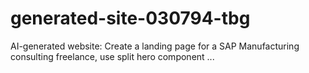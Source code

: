 # generated-site-030794-tbg
AI-generated website: Create a landing page for a SAP Manufacturing consulting freelance, use split hero component ...
